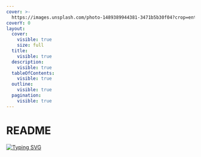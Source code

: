 ```yaml
---
cover: >-
  https://images.unsplash.com/photo-1489389944381-3471b5b30f04?crop=entropy&cs=srgb&fm=jpg&ixid=M3wxOTcwMjR8MHwxfHNlYXJjaHwzfHxkYXRhJTIwc3RydWN0dXJlfGVufDB8fHx8MTcxNzIzNTYxOHww&ixlib=rb-4.0.3&q=85
coverY: 0
layout:
  cover:
    visible: true
    size: full
  title:
    visible: true
  description:
    visible: true
  tableOfContents:
    visible: true
  outline:
    visible: true
  pagination:
    visible: true
---
```


# README

[![Typing SVG](https://readme-typing-svg.herokuapp.com/?font=Fira+Code\&size=25\&pause=1000\&color=003285\&background=FFD07600\&width=501\&lines=Algorithm+Library)](https://git.io/typing-svg)
